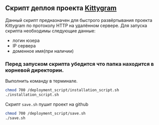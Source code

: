 ## Скрипт деплоя проекта [Kittygram](https://github.com/aleksanderstartsev1984/infra_sprint1)
Данный скрипт предназначен для быстрого развёртывания проекта Kittygram
по протоколу HTTP на удалённом сервере.
Для запуска скрипта необходимы следующие данные:

- логин юзера
- IP сервера
- доменное имя(при наличии)

### Перед запуском скрипта убедится что папка находится в корневой директории.

Выполнить команду в терминале.
```sh
chmod 700 /deployment_script/installation_script.sh
./installation_script.sh
```
Скрипт `save.sh` пушит проект на github
```sh
chmod 700 /deployment_script/save.sh
./save.sh
```
